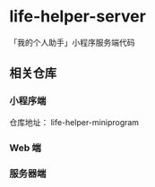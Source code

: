 # life-helper-server
「我的个人助手」小程序服务端代码

## 相关仓库

### 小程序端

仓库地址： life-helper-miniprogram

### Web 端

### 服务器端
